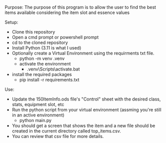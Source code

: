 Purpose: 
The purpose of this program is to allow the user to find the best items available considering the item slot and essence values

Setup:
* Clone this repository
* Open a cmd prompt or powershell prompt
* cd to the cloned repository
* Install Python (3.11 is what I used)
* Optionally create a Virtual Environment using the requirments txt file.
  * python -m venv .venv
  * activate the environment
    * .venv\Scripts\activate.bat
* install the required packages
  * pip install -r requirements.txt

Use:
* Update the 150ItemInfo.ods file's "Control" sheet with the desired class, stats, equipment slot, etc
* Run the python script from your virtual environment (assming you're still in an active environment)
  * python main.py
* You should get a screen that shows the item and a new file should be created in the current directory called top_items.csv.
* You can review that csv file for more details.
